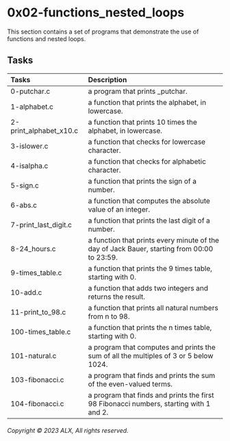 # 0x02-functions_nested_loops
This section contains a set of programs that demonstrate the use of functions and nested loops.
## Tasks
| Tasks | Description |
|:--|:--|
| 0-putchar.c | a program that prints \_putchar. |
| 1-alphabet.c | a function that prints the alphabet, in lowercase. |
| 2-print_alphabet_x10.c | a function that prints 10 times the alphabet, in lowercase. |
| 3-islower.c | a function that checks for lowercase character. |
| 4-isalpha.c | a function that checks for alphabetic character. |
| 5-sign.c | a function that prints the sign of a number. |
| 6-abs.c | a function that computes the absolute value of an integer. |
| 7-print_last_digit.c | a function that prints the last digit of a number. |
| 8-24_hours.c | a function that prints every minute of the day of Jack Bauer, starting from 00:00 to 23:59. |
| 9-times_table.c | a function that prints the 9 times table, starting with 0. |
| 10-add.c | a function that adds two integers and returns the result. |
| 11-print_to_98.c | a function that prints all natural numbers from n to 98. |
| 100-times_table.c | a function that prints the n times table, starting with 0. |
| 101-natural.c | a program that computes and prints the sum of all the multiples of 3 or 5 below 1024. |
| 103-fibonacci.c | a program that finds and prints the sum of the even-valued terms. |
| 104-fibonacci.c | a program that finds and prints the first 98 Fibonacci numbers, starting with 1 and 2. |
###### Copyright © 2023 ALX, All rights reserved.
